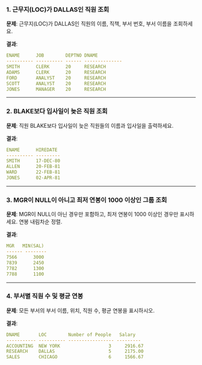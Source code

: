 ### 1. 근무지(LOC)가 DALLAS인 직원 조회

**문제**: 근무지(LOC)가 DALLAS인 직원의 이름, 직책, 부서 번호, 부서 이름을 조회하세요.

**결과**:

```yaml
ENAME      JOB        DEPTNO DNAME
---------- ---------- ------ --------------
SMITH      CLERK      20     RESEARCH
ADAMS      CLERK      20     RESEARCH
FORD       ANALYST    20     RESEARCH
SCOTT      ANALYST    20     RESEARCH
JONES      MANAGER    20     RESEARCH
```

---

### 2. BLAKE보다 입사일이 늦은 직원 조회

**문제**: 직원 BLAKE보다 입사일이 늦은 직원들의 이름과 입사일을 출력하세요.

**결과**:

```yaml
ENAME      HIREDATE
---------- ---------
SMITH      17-DEC-80
ALLEN      20-FEB-81
WARD       22-FEB-81
JONES      02-APR-81
```

---

### 3. MGR이 NULL이 아니고 최저 연봉이 1000 이상인 그룹 조회

**문제**: MGR이 NULL이 아닌 경우만 포함하고, 최저 연봉이 1000 이상인 경우만 표시하세요. 연봉 내림차순 정렬.

**결과**:

```yaml
MGR   MIN(SAL)
------ --------
7566      3000
7839      2450
7782      1300
7788      1100
```

---

### 4. 부서별 직원 수 및 평균 연봉

**문제**: 모든 부서의 부서 이름, 위치, 직원 수, 평균 연봉을 표시하시오.

**결과**:

```yaml
DNAME       LOC        Number of People   Salary
----------- ---------- ----------------- ---------
ACCOUNTING  NEW YORK                  3     2916.67
RESEARCH    DALLAS                    5     2175.00
SALES       CHICAGO                   6     1566.67
```

